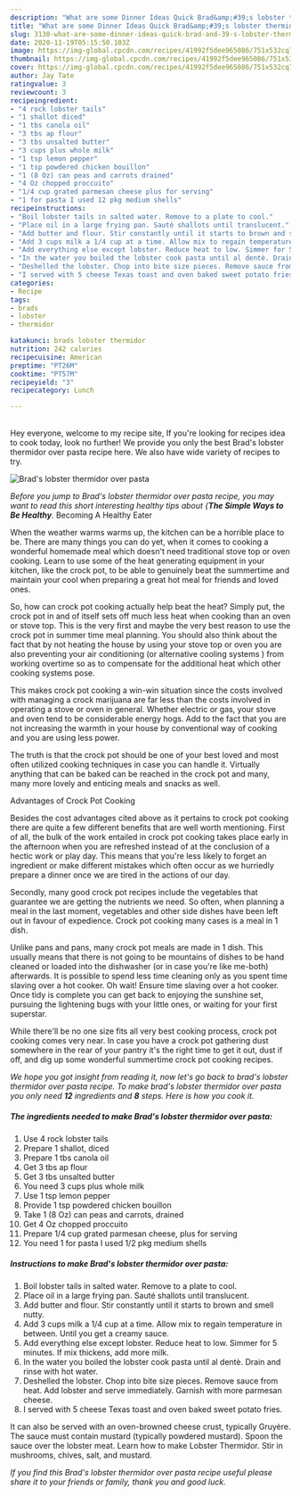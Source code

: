 ```yaml
---
description: "What are some Dinner Ideas Quick Brad&amp;#39;s lobster thermidor over pasta"
title: "What are some Dinner Ideas Quick Brad&amp;#39;s lobster thermidor over pasta"
slug: 3130-what-are-some-dinner-ideas-quick-brad-and-39-s-lobster-thermidor-over-pasta
date: 2020-11-19T05:15:50.103Z
image: https://img-global.cpcdn.com/recipes/41992f5dee965086/751x532cq70/brads-lobster-thermidor-over-pasta-recipe-main-photo.jpg
thumbnail: https://img-global.cpcdn.com/recipes/41992f5dee965086/751x532cq70/brads-lobster-thermidor-over-pasta-recipe-main-photo.jpg
cover: https://img-global.cpcdn.com/recipes/41992f5dee965086/751x532cq70/brads-lobster-thermidor-over-pasta-recipe-main-photo.jpg
author: Jay Tate
ratingvalue: 3
reviewcount: 3
recipeingredient:
- "4 rock lobster tails"
- "1 shallot diced"
- "1 tbs canola oil"
- "3 tbs ap flour"
- "3 tbs unsalted butter"
- "3 cups plus whole milk"
- "1 tsp lemon pepper"
- "1 tsp powdered chicken bouillon"
- "1 (8 Oz) can peas and carrots drained"
- "4 Oz chopped proccuito"
- "1/4 cup grated parmesan cheese plus for serving"
- "1 for pasta I used 12 pkg medium shells"
recipeinstructions:
- "Boil lobster tails in salted water. Remove to a plate to cool."
- "Place oil in a large frying pan. Sauté shallots until translucent."
- "Add butter and flour. Stir constantly until it starts to brown and smell nutty."
- "Add 3 cups milk a 1/4 cup at a time. Allow mix to regain temperature in between. Until you get a creamy sauce."
- "Add everything else except lobster. Reduce heat to low. Simmer for 5 minutes. If mix thickens, add more milk."
- "In the water you boiled the lobster cook pasta until al dentè. Drain and rinse with hot water."
- "Deshelled the lobster. Chop into bite size pieces. Remove sauce from heat. Add lobster and serve immediately. Garnish with more parmesan cheese."
- "I served with 5 cheese Texas toast and oven baked sweet potato fries."
categories:
- Recipe
tags:
- brads
- lobster
- thermidor

katakunci: brads lobster thermidor 
nutrition: 242 calories
recipecuisine: American
preptime: "PT26M"
cooktime: "PT57M"
recipeyield: "3"
recipecategory: Lunch

---
```

<br>
Hey everyone, welcome to my recipe site, If you're looking for recipes idea to cook today, look no further! We provide you only the best Brad&#39;s lobster thermidor over pasta recipe here. We also have wide variety of recipes to try.
<br>


![Brad&#39;s lobster thermidor over pasta](https://img-global.cpcdn.com/recipes/41992f5dee965086/751x532cq70/brads-lobster-thermidor-over-pasta-recipe-main-photo.jpg)

<i>Before you jump to Brad&#39;s lobster thermidor over pasta recipe, you may want to read this short interesting healthy tips about {<strong>The Simple Ways to Be Healthy</strong>.</i>
Becoming A Healthy Eater


When the weather warms warms up, the kitchen can be a horrible place to be. There are many things you can do yet, when it comes to cooking a wonderful homemade meal which doesn't need traditional stove top or oven cooking. Learn to use some of the heat generating equipment in your kitchen, like the crock pot, to be able to genuinely beat the summertime and maintain your cool when preparing a great hot meal for friends and loved ones.

So, how can crock pot cooking actually help beat the heat? Simply put, the crock pot in and of itself sets off much less heat when cooking than an oven or stove top. This is the very first and maybe the very best reason to use the crock pot in summer time meal planning. You should also think about the fact that by not heating the house by using your stove top or oven you are also preventing your air conditioning (or alternative cooling systems ) from working overtime so as to compensate for the additional heat which other cooking systems pose.

This makes crock pot cooking a win-win situation since the costs involved with managing a crock marijuana are far less than the costs involved in operating a stove or oven in general. Whether electric or gas, your stove and oven tend to be considerable energy hogs. Add to the fact that you are not increasing the warmth in your house by conventional way of cooking and you are using less power.

 The truth is that the crock pot should be one of your best loved and most often utilized cooking techniques in case you can handle it.  Virtually anything that can be baked can be reached in the crock pot and many, many more lovely and enticing meals and snacks as well.

Advantages of Crock Pot Cooking

Besides the cost advantages cited above as it pertains to crock pot cooking there are quite a few different benefits that are well worth mentioning. First of all, the bulk of the work entailed in crock pot cooking takes place early in the afternoon when you are refreshed instead of at the conclusion of a hectic work or play day. This means that you're less likely to forget an ingredient or make different mistakes which often occur as we hurriedly prepare a dinner once we are tired in the actions of our day.

Secondly, many good crock pot recipes include the vegetables that guarantee we are getting the nutrients we need. So often, when planning a meal in the last moment, vegetables and other side dishes have been left out in favour of expedience. Crock pot cooking many cases is a meal in 1 dish.

 Unlike pans and pans, many crock pot meals are made in 1 dish. This usually means that there is not going to be mountains of dishes to be hand cleaned or loaded into the dishwasher (or in case you're like me-both) afterwards. It is possible to spend less time cleaning only as you spent time slaving over a hot cooker. Oh wait! Ensure time slaving over a hot cooker. Once tidy is complete you can get back to enjoying the sunshine set, pursuing the lightening bugs with your little ones, or waiting for your first superstar.

While there'll be no one size fits all very best cooking process, crock pot cooking comes very near. In case you have a crock pot gathering dust somewhere in the rear of your pantry it's the right time to get it out, dust if off, and dig up some wonderful summertime crock pot cooking recipes.


<i>We hope you got insight from reading it, now let's go back to brad&#39;s lobster thermidor over pasta recipe. To make brad&#39;s lobster thermidor over pasta you only need <strong>12</strong> ingredients and <strong>8</strong> steps. Here is how you cook it.
</i>

##### The ingredients needed to make Brad&#39;s lobster thermidor over pasta:

1. Use 4 rock lobster tails
1. Prepare 1 shallot, diced
1. Prepare 1 tbs canola oil
1. Get 3 tbs ap flour
1. Get 3 tbs unsalted butter
1. You need 3 cups plus whole milk
1. Use 1 tsp lemon pepper
1. Provide 1 tsp powdered chicken bouillon
1. Take 1 (8 Oz) can peas and carrots, drained
1. Get 4 Oz chopped proccuito
1. Prepare 1/4 cup grated parmesan cheese, plus for serving
1. You need 1 for pasta I used 1/2 pkg medium shells


##### Instructions to make Brad&#39;s lobster thermidor over pasta:

1. Boil lobster tails in salted water. Remove to a plate to cool.
1. Place oil in a large frying pan. Sauté shallots until translucent.
1. Add butter and flour. Stir constantly until it starts to brown and smell nutty.
1. Add 3 cups milk a 1/4 cup at a time. Allow mix to regain temperature in between. Until you get a creamy sauce.
1. Add everything else except lobster. Reduce heat to low. Simmer for 5 minutes. If mix thickens, add more milk.
1. In the water you boiled the lobster cook pasta until al dentè. Drain and rinse with hot water.
1. Deshelled the lobster. Chop into bite size pieces. Remove sauce from heat. Add lobster and serve immediately. Garnish with more parmesan cheese.
1. I served with 5 cheese Texas toast and oven baked sweet potato fries.


It can also be served with an oven-browned cheese crust, typically Gruyère. The sauce must contain mustard (typically powdered mustard). Spoon the sauce over the lobster meat. Learn how to make Lobster Thermidor. Stir in mushrooms, chives, salt, and mustard. 

<i>If you find this Brad&#39;s lobster thermidor over pasta recipe useful please share it to your friends or family, thank you and good luck.</i>
